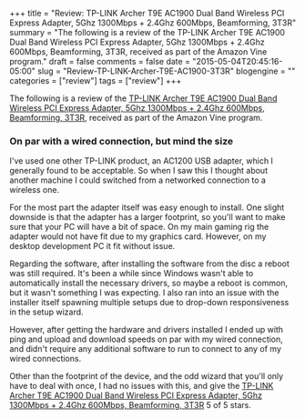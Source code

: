 +++
title = "Review: TP-LINK Archer T9E AC1900 Dual Band Wireless PCI Express Adapter, 5Ghz 1300Mbps + 2.4Ghz 600Mbps, Beamforming, 3T3R"
summary = "The following is a review of the TP-LINK Archer T9E AC1900 Dual Band Wireless PCI Express Adapter, 5Ghz 1300Mbps + 2.4Ghz 600Mbps, Beamforming, 3T3R, received as part of the Amazon Vine program."
draft = false
comments = false
date = "2015-05-04T20:45:16-05:00"
slug = "Review-TP-LINK-Archer-T9E-AC1900-3T3R"
blogengine = ""
categories = ["review"]
tags = ["review"]
+++

<p>The following is a review of the <a href="http://www.amazon.com/dp/B00TQEX7AQ?tag=strivinglifen-20" rel="external">TP-LINK Archer T9E AC1900 Dual Band Wireless PCI Express Adapter, 5Ghz 1300Mbps + 2.4Ghz 600Mbps, Beamforming, 3T3R</a>, received as part of the Amazon Vine program.</p>

<h3>On par with a wired connection, but mind the size</h3>

<p>I've used one other TP-LINK product, an AC1200 USB adapter, which I generally found to be acceptable. So when I saw this I thought about another machine I could switched from a networked connection to a wireless one.</p>

<p>For the most part the adapter itself was easy enough to install. One slight downside is that the adapter has a larger footprint, so you'll want to make sure that your PC will have a bit of space. On my main gaming rig the adapter would not have fit due to my graphics card. However, on my desktop development PC it fit without issue.</p>

<p>Regarding the software, after installing the software from the disc a reboot was still required. It's been a while since Windows wasn't able to automatically install the necessary drivers, so maybe a reboot is common, but it wasn't something I was expecting. I also ran into an issue with the installer itself spawning multiple setups due to drop-down responsiveness in the setup wizard.</p>

<p>However, after getting the hardware and drivers installed I ended up with ping and upload and download speeds on par with my wired connection, and didn't require any additional software to run to connect to any of my wired connections.</p>

<p>Other than the footprint of the device, and the odd wizard that you'll only have to deal with once, I had no issues with this, and give the <a href="http://www.amazon.com/dp/B00TQEX7AQ?tag=strivinglifen-20" rel="external">TP-LINK Archer T9E AC1900 Dual Band Wireless PCI Express Adapter, 5Ghz 1300Mbps + 2.4Ghz 600Mbps, Beamforming, 3T3R</a> 5 of 5 stars.</p>
